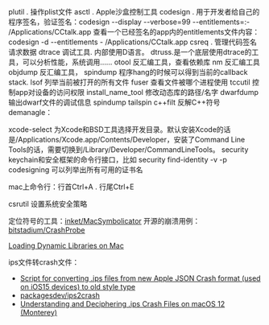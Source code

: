 plutil .  操作plist文件
asctl .  Apple沙盒控制工具
codesign .  用于开发者给自己的程序签名，验证签名：codesign --display --verbose=99 --entitlements=:-   \/Applications/CCtalk.app
                    查看一个已经签名的app内的entitlements文件内容：codesign -d --entitlements  -   /Applications/CCtalk.app
csreq .  管理代码签名请求数据
dtrace 调试工具. 内部使用D语言。
dtruss.是一个底层使用dtrace的工具，可以分析性能，系统调用……
otool 反汇编工具，查看依赖库
nm 反汇编工具
objdump 反汇编工具，
spindump 程序hang的时候可以得到当前的callback stack.
lsof 列举当前被打开的所有文件
fuser 查看文件被哪个进程使用
tccutil 控制app对设备的访问权限
install_name_tool  修改动态库的路径/名字
dwarfdump 输出dwarf文件的调试信息
spindump
tailspin
c++filt  反解C++符号demanagle： 

xcode-select 为Xcode和BSD工具选择开发目录。默认安装Xcode的话是/Applications/Xcode.app/Contents/Developer，安装了Command Line Tools的话，需要切换到/Library/Developer/CommandLineTools。
security keychain和安全框架的命令行接口，比如 security find-identity -v -p codesigning 可以列举出所有可用的证书名

mac上命令行：行首Ctrl+A .   行尾Ctrl+E

csrutil 设置系统安全策略




定位符号的工具：[inket/MacSymbolicator](https://github.com/inket/MacSymbolicator)
开源的崩溃用例：[bitstadium/CrashProbe](https://github.com/bitstadium/CrashProbe)


[Loading Dynamic Libraries on Mac](http://clarkkromenaker.com/post/library-dynamic-loading-mac/)

ips文件转crash文件：
- [Script for converting .ips files from new Apple JSON Crash format (used on iOS15 devices) to old style type](https://iosexample.com/script-for-converting-ips-files-from-new-apple-json-crash-format-used-on-ios15-devices-to-old-style-type/)
- [packagesdev/ips2crash](https://github.com/packagesdev/ips2crash)
- [Understanding and Deciphering .ips Crash Files on macOS 12 (Monterey)](https://copyprogramming.com/howto/how-to-read-translate-macos-12-monterey-ips-crash-files)

